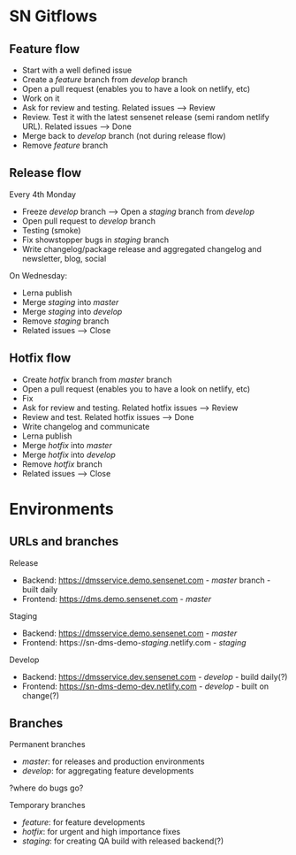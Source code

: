 # SN Gitflows

## Feature flow
* Start with a well defined issue
* Create a *feature* branch from *develop* branch
* Open a pull request (enables you to have a look on netlify, etc)
* Work on it
* Ask for review and testing. Related issues --> Review
* Review. Test it with the latest sensenet release (semi random netlify URL). Related issues --> Done
* Merge back to *develop* branch (not during release flow)
* Remove *feature* branch

## Release flow
Every 4th Monday
* Freeze *develop* branch --> Open a *staging* branch from *develop*
* Open pull request to *develop* branch
* Testing (smoke)
* Fix showstopper bugs in *staging* branch
* Write changelog/package release and aggregated changelog and newsletter, blog, social

On Wednesday:
* Lerna publish
* Merge *staging* into *master*
* Merge *staging* into *develop*
* Remove *staging* branch
* Related issues --> Close

## Hotfix flow
* Create *hotfix* branch from *master* branch
* Open a pull request (enables you to have a look on netlify, etc)
* Fix
* Ask for review and testing. Related hotfix issues --> Review
* Review and test. Related hotfix issues --> Done
* Write changelog and communicate
* Lerna publish
* Merge *hotfix* into *master*
* Merge *hotfix* into *develop*
* Remove *hotfix* branch
* Related issues --> Close

# Environments

## URLs and branches
Release
* Backend: https://dmsservice.demo.sensenet.com - *master* branch - built daily
* Frontend: https://dms.demo.sensenet.com - *master*

Staging
* Backend: https://dmsservice.demo.sensenet.com - *master*
* Frontend: https://sn-dms-demo-*staging*.netlify.com - *staging*

Develop
* Backend: https://dmsservice.dev.sensenet.com - *develop* - build daily(?)
* Frontend: https://sn-dms-demo-dev.netlify.com - *develop* - built on change(?)

## Branches
Permanent branches
* *master*: for releases and production environments
* *develop*: for aggregating feature developments

?where do bugs go?

Temporary branches
* *feature*: for feature developments
* *hotfix*: for urgent and high importance fixes
* *staging*: for creating QA build with released backend(?)


